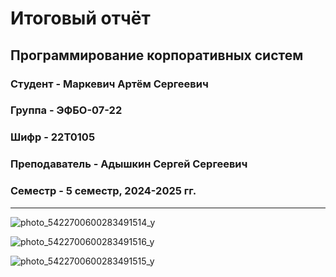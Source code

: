 # Итоговый отчёт

## Программирование корпоративных систем

### Студент - **Маркевич Артём Сергеевич**

### Группа - **ЭФБО-07-22**

### Шифр - **22Т0105**

### Преподаватель - **Адышкин Сергей Сергеевич**

### Семестр - 5 семестр, 2024-2025 гг.

---

![photo_5422700600283491514_y](https://github.com/user-attachments/assets/442c4a66-abc3-43f2-b65a-f29924699908)

![photo_5422700600283491516_y](https://github.com/user-attachments/assets/18c236c6-48f3-4e93-a4a2-2b5f4b2fa873)

![photo_5422700600283491515_y](https://github.com/user-attachments/assets/64f3c899-e0bd-4d58-acf2-9fd7c5558f2f)



